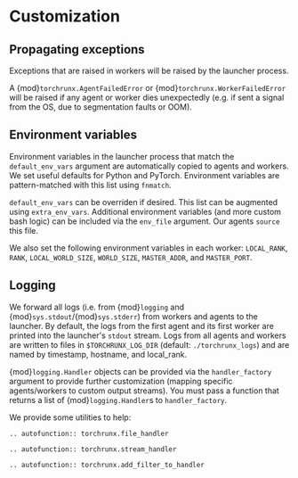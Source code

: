 # Customization

## Propagating exceptions

Exceptions that are raised in workers will be raised by the launcher process.

A {mod}`torchrunx.AgentFailedError` or {mod}`torchrunx.WorkerFailedError` will be raised if any agent or worker dies unexpectedly (e.g. if sent a signal from the OS, due to segmentation faults or OOM).

## Environment variables

Environment variables in the launcher process that match the `default_env_vars` argument are automatically copied to agents and workers. We set useful defaults for Python and PyTorch. Environment variables are pattern-matched with this list using `fnmatch`.

`default_env_vars` can be overriden if desired. This list can be augmented using `extra_env_vars`. Additional environment variables (and more custom bash logic) can be included via the `env_file` argument. Our agents `source` this file.

We also set the following environment variables in each worker: `LOCAL_RANK`, `RANK`, `LOCAL_WORLD_SIZE`, `WORLD_SIZE`, `MASTER_ADDR`, and `MASTER_PORT`.

## Logging

We forward all logs (i.e. from {mod}`logging` and {mod}`sys.stdout`/{mod}`sys.stderr`) from workers and agents to the launcher. By default, the logs from the first agent and its first worker are printed into the launcher's `stdout` stream. Logs from all agents and workers are written to files in `$TORCHRUNX_LOG_DIR` (default: `./torchrunx_logs`) and are named by timestamp, hostname, and local_rank.

{mod}`logging.Handler` objects can be provided via the `handler_factory` argument to provide further customization (mapping specific agents/workers to custom output streams). You must pass a function that returns a list of {mod}`logging.Handler`s to ``handler_factory``.

We provide some utilities to help:

```{eval-rst}
.. autofunction:: torchrunx.file_handler
```

```{eval-rst}
.. autofunction:: torchrunx.stream_handler
```

```{eval-rst}
.. autofunction:: torchrunx.add_filter_to_handler
```
